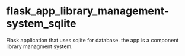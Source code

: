 # flask_app_library_management-system_sqlite
Flask application that uses sqlite for database. the app is a component library managment system.
